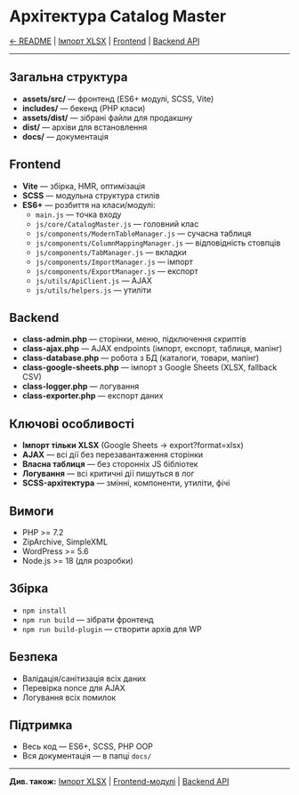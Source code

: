 # Архітектура Catalog Master

[← README](../README.md) | [Імпорт XLSX](import-xlsx.md) | [Frontend](frontend-modules.md) | [Backend API](backend-api.md)

---

## Загальна структура

- **assets/src/** — фронтенд (ES6+ модулі, SCSS, Vite)
- **includes/** — бекенд (PHP класи)
- **assets/dist/** — зібрані файли для продакшну
- **dist/** — архіви для встановлення
- **docs/** — документація

## Frontend

- **Vite** — збірка, HMR, оптимізація
- **SCSS** — модульна структура стилів
- **ES6+** — розбиття на класи/модулі:
  - `main.js` — точка входу
  - `js/core/CatalogMaster.js` — головний клас
  - `js/components/ModernTableManager.js` — сучасна таблиця
  - `js/components/ColumnMappingManager.js` — відповідність стовпців
  - `js/components/TabManager.js` — вкладки
  - `js/components/ImportManager.js` — імпорт
  - `js/components/ExportManager.js` — експорт
  - `js/utils/ApiClient.js` — AJAX
  - `js/utils/helpers.js` — утиліти

## Backend

- **class-admin.php** — сторінки, меню, підключення скриптів
- **class-ajax.php** — AJAX endpoints (імпорт, експорт, таблиця, мапінг)
- **class-database.php** — робота з БД (каталоги, товари, мапінг)
- **class-google-sheets.php** — імпорт з Google Sheets (XLSX, fallback CSV)
- **class-logger.php** — логування
- **class-exporter.php** — експорт даних

## Ключові особливості

- **Імпорт тільки XLSX** (Google Sheets → export?format=xlsx)
- **AJAX** — всі дії без перезавантаження сторінки
- **Власна таблиця** — без сторонніх JS бібліотек
- **Логування** — всі критичні дії пишуться в лог
- **SCSS-архітектура** — змінні, компоненти, утиліти, фічі

## Вимоги

- PHP >= 7.2
- ZipArchive, SimpleXML
- WordPress >= 5.6
- Node.js >= 18 (для розробки)

## Збірка

- `npm install`
- `npm run build` — зібрати фронтенд
- `npm run build-plugin` — створити архів для WP

## Безпека

- Валідація/санітизація всіх даних
- Перевірка nonce для AJAX
- Логування всіх помилок

## Підтримка

- Весь код — ES6+, SCSS, PHP OOP
- Вся документація — в папці `docs/`

---

**Див. також:** [Імпорт XLSX](import-xlsx.md) | [Frontend-модулі](frontend-modules.md) | [Backend API](backend-api.md) 